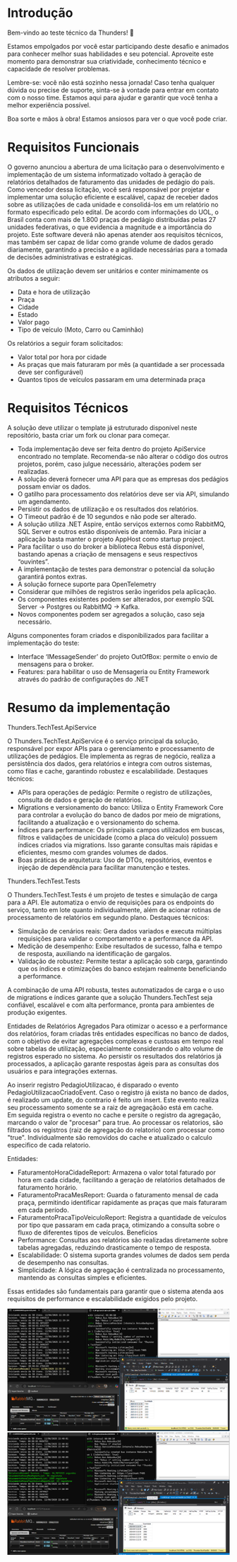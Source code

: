 ﻿# Introdução  

Bem-vindo ao teste técnico da Thunders! 🚀 

Estamos empolgados por você estar participando deste desafio e animados para conhecer melhor suas habilidades e seu potencial. Aproveite este momento para demonstrar sua criatividade, conhecimento técnico e capacidade de resolver problemas. 

Lembre-se: você não está sozinho nessa jornada! Caso tenha qualquer dúvida ou precise de suporte, sinta-se à vontade para entrar em contato com o nosso time. Estamos aqui para ajudar e garantir que você tenha a melhor experiência possível. 

Boa sorte e mãos à obra! Estamos ansiosos para ver o que você pode criar. 

# Requisitos Funcionais 

O governo anunciou a abertura de uma licitação para o desenvolvimento e implementação de um sistema informatizado voltado à geração de relatórios detalhados de faturamento das unidades de pedágio do país. Como vencedor dessa licitação, você será responsável por projetar e implementar uma solução eficiente e escalável, 
capaz de receber dados sobre as utilizações de cada unidade e consolidá-los em um relatório no formato especificado pelo edital. De acordo com informações do UOL, o Brasil conta com mais de 1.800 praças de pedágio distribuídas pelas 27 unidades federativas, o que evidencia a magnitude e a importância do projeto. Este software deverá não apenas atender aos requisitos técnicos, 
mas também ser capaz de lidar como grande volume de dados gerado diariamente, garantindo a precisão e a agilidade necessárias para a tomada de decisões administrativas e estratégicas. 

Os dados de utilização devem ser unitários e conter minimamente os atributos a seguir: 

- Data e hora de utilização 
- Praça 
- Cidade 
- Estado 
- Valor pago 
- Tipo de veículo (Moto, Carro ou Caminhão) 

 

Os relatórios a seguir foram solicitados: 

- Valor total por hora por cidade 
- As praças que mais faturaram por mês (a quantidade a ser processada deve ser configurável) 
- Quantos tipos de veículos passaram em uma determinada praça 


# Requisitos Técnicos 

 
A solução deve utilizar o template já estruturado disponível neste repositório, basta criar um fork ou clonar para começar.

- Toda implementação deve ser feita dentro do projeto ApiService encontrado no template. Recomenda-se não alterar o código dos outros projetos, porém, caso julgue necessário, alterações podem ser realizadas. 
- A solução deverá fornecer uma API para que as empresas dos pedágios possam enviar os dados.  
- O gatilho para processamento dos relatórios deve ser via API, simulando um agendamento. 
- Persistir os dados de utilização e os resultados dos relatórios. 
- O Timeout padrão é de 10 segundos e não pode ser alterado. 
- A solução utiliza .NET Aspire, então serviços externos como RabbitMQ, SQL Server e outros estão disponíveis de antemão. Para iniciar a aplicação basta manter o projeto AppHost como startup project. 
- Para facilitar o uso do broker a biblioteca Rebus está disponível, bastando apenas a criação de mensagens e seus respectivos “ouvintes”. 
- A implementação de testes para demonstrar o potencial da solução garantirá pontos extras. 
- A solução fornece suporte para OpenTelemetry 
- Considerar que milhões de registros serão ingeridos pela aplicação. 
- Os componentes existentes podem ser alterados, por exemplo SQL Server -> Postgres ou RabbitMQ -> Kafka. 
- Novos componentes podem ser agregados a solução, caso seja necessário.

 

Alguns componentes foram criados e disponibilizados para facilitar a implementação do teste: 

- Interface ‘IMessageSender’ do projeto OutOfBox: permite o envio de mensagens para o broker. 
- Features: para habilitar o uso de Mensageria ou Entity Framework através do padrão de configurações do .NET 

# Resumo da implementação

Thunders.TechTest.ApiService

O Thunders.TechTest.ApiService é o serviço principal da solução, responsável por expor APIs para o gerenciamento e processamento de utilizações de pedágios. Ele implementa as regras de negócio, realiza a persistência dos dados, gera relatórios e integra com outros sistemas, como filas e cache, garantindo robustez e escalabilidade.
Destaques técnicos:
-	APIs para operações de pedágio: Permite o registro de utilizações, consulta de dados e geração de relatórios.
-	Migrations e versionamento do banco: Utiliza o Entity Framework Core para controlar a evolução do banco de dados por meio de migrations, facilitando a atualização e o versionamento do schema.
-	Índices para performance: Os principais campos utilizados em buscas, filtros e validações de unicidade (como a placa do veículo) possuem índices criados via migrations. Isso garante consultas mais rápidas e eficientes, mesmo com grandes volumes de dados.
-	Boas práticas de arquitetura: Uso de DTOs, repositórios, eventos e injeção de dependência para facilitar manutenção e testes.


Thunders.TechTest.Tests

O Thunders.TechTest.Tests é um projeto de testes e simulação de carga para a API. Ele automatiza o envio de requisições para os endpoints do serviço, tanto em lote quanto individualmente, além de acionar rotinas de processamento de relatórios em segundo plano.
Destaques técnicos:
-	Simulação de cenários reais: Gera dados variados e executa múltiplas requisições para validar o comportamento e a performance da API.
-	Medição de desempenho: Exibe resultados de sucesso, falha e tempo de resposta, auxiliando na identificação de gargalos.
-	Validação de robustez: Permite testar a aplicação sob carga, garantindo que os índices e otimizações do banco estejam realmente beneficiando a performance.

A combinação de uma API robusta, testes automatizados de carga e o uso de migrations e índices garante que a solução Thunders.TechTest seja confiável, escalável e com alta performance, pronta para ambientes de produção exigentes.

Entidades de Relatórios Agregados
Para otimizar o acesso e a performance dos relatórios, foram criadas três entidades específicas no banco de dados, com o objetivo de evitar agregações complexas e custosas em tempo real sobre tabelas de utilização, especialmente considerando o alto volume de registros esperado no sistema. 
Ao persistir os resultados dos relatórios já processados, a aplicação garante respostas ágeis para as consultas dos usuários e para integrações externas.

Ao inserir registro PedagioUtilizacao, é disparado o evento PedagioUtilizacaoCriadoEvent. 
Caso o registro já exista no banco de dados, é realizado um update, do contrario é feito um insert.
Este evento realiza seu processamento somente se a raiz de agregaçãoão está em cache.  
Em seguida registra o evento no cache e persite o registro da agregação, marcando o valor de "procesar" para true.
Ao processar os relatorios, são filtrados os registros (raiz de agregação do relatorio) com processar como "true".
Individualmente são removidos do cache e atualizado o calculo especifico de cada relatorio.

Entidades:
-	FaturamentoHoraCidadeReport:
Armazena o valor total faturado por hora em cada cidade, facilitando a geração de relatórios detalhados de faturamento horário.
-	FaturamentoPracaMesReport:
Guarda o faturamento mensal de cada praça, permitindo identificar rapidamente as praças que mais faturaram em cada período.
-	FaturamentoPracaTipoVeiculoReport:
Registra a quantidade de veículos por tipo que passaram em cada praça, otimizando a consulta sobre o fluxo de diferentes tipos de veículos.
Benefícios
-	Performance: Consultas aos relatórios são realizadas diretamente sobre tabelas agregadas, reduzindo drasticamente o tempo de resposta.
-	Escalabilidade: O sistema suporta grandes volumes de dados sem perda de desempenho nas consultas.
-	Simplicidade: A lógica de agregação é centralizada no processamento, mantendo as consultas simples e eficientes.

Essas entidades são fundamentais para garantir que o sistema atenda aos requisitos de performance e escalabilidade exigidos pelo projeto.

![InicioProcessamentoRelatorios](InicioProcessamentoRelatorios.png)
![FimProcessamentoRelatorios](FimProcessamentoRelatorios.png)